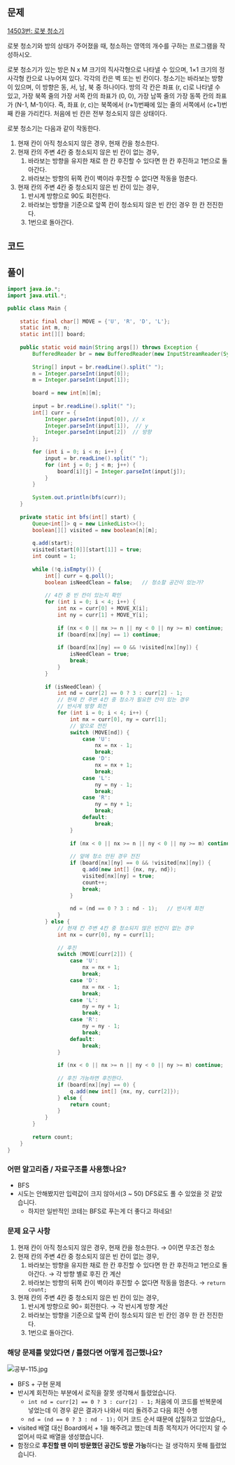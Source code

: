 ## 문제

[14503번: 로봇 청소기](https://www.acmicpc.net/problem/14503)

로봇 청소기와 방의 상태가 주어졌을 때, 청소하는 영역의 개수를 구하는 프로그램을 작성하시오.

로봇 청소기가 있는 방은 N x M 크기의 직사각형으로 나타낼 수 있으며, 1×1 크기의 정사각형 칸으로 나누어져 있다. 각각의 칸은 벽 또는 빈 칸이다. 청소기는 바라보는 방향이 있으며, 이 방향은 동, 서, 남, 북 중 하나이다. 방의 각 칸은 좌표 (r, c)로 나타낼 수 있고, 가장 북쪽 줄의 가장 서쪽 칸의 좌표가 (0, 0), 가장 남쪽 줄의 가장 동쪽 칸의 좌표가 (N-1, M-1)이다. 즉, 좌표 (r, c)는 북쪽에서 (r+1)번째에 있는 줄의 서쪽에서 (c+1)번째 칸을 가리킨다. 처음에 빈 칸은 전부 청소되지 않은 상태이다.

로봇 청소기는 다음과 같이 작동한다.

1. 현재 칸이 아직 청소되지 않은 경우, 현재 칸을 청소한다.
2. 현재 칸의 주변 4칸 중 청소되지 않은 빈 칸이 없는 경우,
    1. 바라보는 방향을 유지한 채로 한 칸 후진할 수 있다면 한 칸 후진하고 1번으로 돌아간다.
    2. 바라보는 방향의 뒤쪽 칸이 벽이라 후진할 수 없다면 작동을 멈춘다.
3. 현재 칸의 주변 4칸 중 청소되지 않은 빈 칸이 있는 경우,
    1. 반시계 방향으로 90도 회전한다.
    2. 바라보는 방향을 기준으로 앞쪽 칸이 청소되지 않은 빈 칸인 경우 한 칸 전진한다.
    3. 1번으로 돌아간다.

## 코드

## 풀이

```java
import java.io.*;
import java.util.*;

public class Main {
   
    static final char[] MOVE = {'U', 'R', 'D', 'L'};
    static int m, n;
    static int[][] board;
    
    public static void main(String args[]) throws Exception {
        BufferedReader br = new BufferedReader(new InputStreamReader(System.in));
        
        String[] input = br.readLine().split(" ");
        n = Integer.parseInt(input[0]);
        m = Integer.parseInt(input[1]);
        
        board = new int[n][m];
        
        input = br.readLine().split(" ");
        int[] curr = {
            Integer.parseInt(input[0]), // x
            Integer.parseInt(input[1]),  // y
            Integer.parseInt(input[2])  // 방향
        };
        
        for (int i = 0; i < n; i++) {
            input = br.readLine().split(" ");
            for (int j = 0; j < m; j++) {
                board[i][j] = Integer.parseInt(input[j]);
            }
        }
        
        System.out.println(bfs(curr));
    }
    
    private static int bfs(int[] start) {
        Queue<int[]> q = new LinkedList<>();
        boolean[][] visited = new boolean[n][m];
        
        q.add(start);
        visited[start[0]][start[1]] = true;
        int count = 1;
        
        while (!q.isEmpty()) {
            int[] curr = q.poll();
            boolean isNeedClean = false;   // 청소할 공간이 있는가?
            
            // 4칸 중 빈 칸이 있는지 확인
            for (int i = 0; i < 4; i++) {
                int nx = curr[0] + MOVE_X[i];
                int ny = curr[1] + MOVE_Y[i];
                
                if (nx < 0 || nx >= n || ny < 0 || ny >= m) continue;
                if (board[nx][ny] == 1) continue;
                
                if (board[nx][ny] == 0 && !visited[nx][ny]) {
                    isNeedClean = true;
                    break;
                }
            }
            
            if (isNeedClean) {
                int nd = curr[2] == 0 ? 3 : curr[2] - 1;
                // 현재 칸 주변 4칸 중 청소가 필요한 칸이 있는 경우
                // 반시계 방향 회전
                for (int i = 0; i < 4; i++) {
                    int nx = curr[0], ny = curr[1];
                    // 앞으로 전진
                    switch (MOVE[nd]) {
                        case 'U':
                            nx = nx - 1;
                            break;
                        case 'D':
                            nx = nx + 1;
                            break;
                        case 'L':
                            ny = ny - 1;
                            break;
                        case 'R':
                            ny = ny + 1;
                            break;
                        default:
                            break;
                    }
                    
                    if (nx < 0 || nx >= n || ny < 0 || ny >= m) continue;
                    
                    // 앞에 청소 안된 경우 전진
                    if (board[nx][ny] == 0 && !visited[nx][ny]) {
                        q.add(new int[] {nx, ny, nd});
                        visited[nx][ny] = true;
                        count++;
                        break;
                    }
                    
                    nd = (nd == 0 ? 3 : nd - 1);   // 반시계 회전
                }
            } else {
                // 현재 칸 주변 4칸 중 청소되지 않은 빈칸이 없는 경우
                int nx = curr[0], ny = curr[1];
                
                // 후진
                switch (MOVE[curr[2]]) {
                    case 'U':
                        nx = nx + 1;
                        break;
                    case 'D':
                        nx = nx - 1;
                        break;
                    case 'L':
                        ny = ny + 1;
                        break;
                    case 'R':
                        ny = ny - 1;
                        break;
                    default:
                        break;
                }
                
                if (nx < 0 || nx >= n || ny < 0 || ny >= m) continue;
                
                // 후진 가능하면 후진한다.
                if (board[nx][ny] == 0) {
                    q.add(new int[] {nx, ny, curr[2]});
                } else {
                    return count;
                }
            }
        }
        
        return count;
    }
}
```

### 어떤 알고리즘 / 자료구조를 사용했나요?

- BFS
- 시도는 안해봤지만 입력값이 크지 않아서(3 ~ 50) DFS로도 풀 수 있었을 것 같았습니다.
    - 하지만 일반적인 코테는 BFS로 푸는게 더 좋다고 하네요!

### 문제 요구 사항

1. 현재 칸이 아직 청소되지 않은 경우, 현재 칸을 청소한다. → 0이면 무조건 청소
2. 현재 칸의 주변 4칸 중 청소되지 않은 빈 칸이 없는 경우,
    1. 바라보는 방향을 유지한 채로 한 칸 후진할 수 있다면 한 칸 후진하고 1번으로 돌아간다. → 각 방향 별로 후진 칸 계산
    2. 바라보는 방향의 뒤쪽 칸이 벽이라 후진할 수 없다면 작동을 멈춘다.  → `return count;`
3. 현재 칸의 주변 4칸 중 청소되지 않은 빈 칸이 있는 경우,
    1. 반시계 방향으로 90∘ 회전한다.  → 각 반시계 방향 계산
    2. 바라보는 방향을 기준으로 앞쪽 칸이 청소되지 않은 빈 칸인 경우 한 칸 전진한다.
    3. 1번으로 돌아간다.

### 해당 문제를 맞았다면 / 틀렸다면 어떻게 접근했나요?

![공부-115.jpg](https://prod-files-secure.s3.us-west-2.amazonaws.com/dc805bdb-ff59-4dd2-9416-9b8fa9c8b78f/d5174a51-7618-4d28-9552-3a6e3de35b18/%E1%84%80%E1%85%A9%E1%86%BC%E1%84%87%E1%85%AE-115.jpg)

- BFS + 구현 문제
- 반시계 회전하는 부분에서 로직을 잘못 생각해서 틀렸었습니다.
    - `int nd = curr[2] == 0 ? 3 : curr[2] - 1;` 처음에 이 코드를 반복문에 넣었는데 이 경우 같은 결과가 나와서 미리 돌려주고 다음 회전 수행
    - `nd = (nd == 0 ? 3 : nd - 1);`   이거 코드 순서 떄문에 삽질하고 있었슴다,,
- visited 배열 대신 Board에서 + 1을 해주려고 했는데 최종 목적지가 어디인지 알 수 없어서 따로 배열을 생성했습니다.
- 함정으로 **후진할 땐 이미 방문했던 공간도 방문 가능**하다는 걸 생각하지 못해 틀렸었습니다.